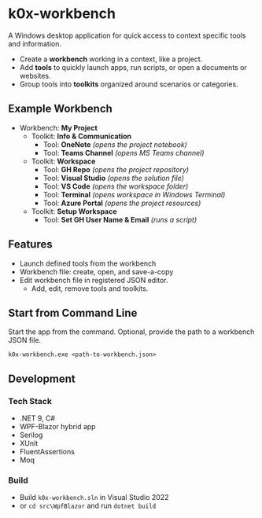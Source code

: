 # k0x-workbench

A Windows desktop application for quick access to context specific tools and information.

- Create a **workbench** working in a context, like a project.
- Add **tools** to quickly launch apps, run scripts, or open a documents or websites.
- Group tools into **toolkits** organized around scenarios or categories.

## Example Workbench

- Workbench: **My Project**
  - Toolkit: **Info & Communication**
    - Tool: **OneNote** *(opens the project notebook)*
    - Tool: **Teams Channel** *(opens MS Teams channel)*
  - Toolkit: **Workspace**
    - Tool: **GH Repo** *(opens the project repository)*
    - Tool: **Visual Studio** *(opens the solution file)*
    - Tool: **VS Code** *(opens the workspace folder)*
    - Tool: **Terminal** *(opens workspace in Windows Terminal)*
    - Tool: **Azure Portal** *(opens the project resources)*
  - Toolkit: **Setup Workspace**
    - Tool: **Set GH User Name & Email** *(runs a script)*

## Features

- Launch defined tools from the workbench
- Workbench file: create, open, and save-a-copy
- Edit workbench file in registered JSON editor.
  - Add, edit, remove tools and toolkits.

## Start from Command Line

Start the app from the command. Optional, provide the path to a workbench JSON file.

```shell
k0x-workbench.exe <path-to-workbench.json>
```

## Development

### Tech Stack

- .NET 9, C#
- WPF-Blazor hybrid app
- Serilog
- XUnit
- FluentAssertions
- Moq

### Build

- Build `k0x-workbench.sln` in Visual Studio 2022
- or `cd src\WpfBlazor` and run `dotnet build`
